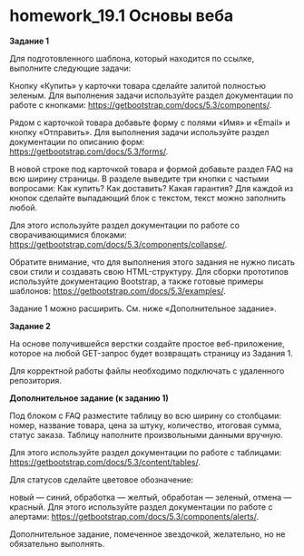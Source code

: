 # homework_19.1 Основы веба

**Задание 1**

Для подготовленного шаблона, который находится по ссылке, выполните следующие задачи:

Кнопку «Купить» у карточки товара сделайте залитой полностью зеленым.
Для выполнения задачи используйте раздел документации по работе с кнопками: https://getbootstrap.com/docs/5.3/components/.

Рядом с карточкой товара добавьте форму с полями «Имя» и «Email» и кнопку «Отправить».
Для выполнения задачи используйте раздел документации по описанию форм: https://getbootstrap.com/docs/5.3/forms/.

В новой строке под карточкой товара и формой добавьте раздел FAQ на всю ширину страницы. В разделе выведите три кнопки с частыми вопросами:
Как купить?
Как доставить?
Какая гарантия?
Для каждой из кнопок сделайте выпадающий блок с текстом, текст можно заполнить любой.

Для этого используйте раздел документации по работе со сворачивающимися блоками: https://getbootstrap.com/docs/5.3/components/collapse/.

Обратите внимание, что для выполнения этого задания не нужно писать свои стили и создавать свою HTML-структуру. Для сборки прототипов используйте документацию Bootstrap, а также готовые примеры шаблонов: https://getbootstrap.com/docs/5.3/examples/.

 
Задание 1 можно расширить. См. ниже «Дополнительное задание».


**Задание 2**

На основе получившейся верстки создайте простое веб-приложение, которое на любой GET-запрос будет возвращать страницу из Задания 1.

Для корректной работы файлы необходимо подключать с удаленного репозитория.


**Дополнительное задание (к заданию 1)**

Под блоком с FAQ разместите таблицу во всю ширину со столбцами: номер, название товара, цена за штуку, количество, итоговая сумма, статус заказа. Таблицу наполните произвольными данными вручную.

Для этого используйте раздел документации по работе с таблицами: https://getbootstrap.com/docs/5.3/content/tables/.

Для статусов сделайте цветовое обозначение:

новый — синий,
обработка — желтый,
обработан — зеленый,
отмена — красный.
Для этого используйте раздел документации по работе с алертами: https://getbootstrap.com/docs/5.3/components/alerts/.

 
Дополнительное задание, помеченное звездочкой, желательно, но не обязательно выполнять.